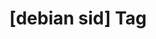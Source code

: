 ---
article_id: 0
description: List of articles under [debian sid] tag.
image: http://huntingbears.com.ve/static/img/site/mstile-310x310.png
layout: tag
slug: debian-sid
title: '[debian sid] Tag'
---